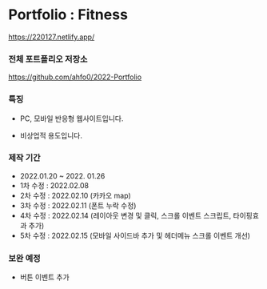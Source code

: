 # Portfolio : Fitness

https://220127.netlify.app/

### 전체 포트폴리오 저장소

https://github.com/ahfo0/2022-Portfolio

### 특징

- PC, 모바일 반응형 웹사이트입니다.

- 비상업적 용도입니다.

### 제작 기간

- 2022.01.20 ~ 2022. 01.26
- 1차 수정 : 2022.02.08
- 2차 수정 : 2022.02.10 (카카오 map)
- 3차 수정 : 2022.02.11 (폰트 누락 수정)
- 4차 수정 : 2022.02.14 (레이아웃 변경 및 클릭, 스크롤 이벤트 스크립트, 타이핑효과 추가)
- 5차 수정 : 2022.02.15 (모바일 사이드바 추가 및 헤더메뉴 스크롤 이벤트 개선)

### 보완 예정

- 버튼 이벤트 추가
